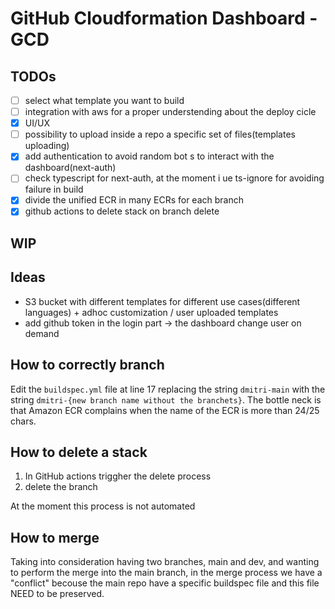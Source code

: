 # GitHub Cloudformation Dashboard - GCD

## TODOs
- [ ] select what template you want to build
- [ ] integration with aws for a proper understending about the deploy cicle
- [x] UI/UX
- [ ] possibility to upload inside a repo a specific set of files(templates uploading)
- [x] add authentication to avoid random bot s to interact with the dashboard(next-auth)
- [ ] check typescript for next-auth, at the moment i ue ts-ignore for avoiding failure in build
- [x] divide the unified ECR in many ECRs for each branch
- [x] github actions to delete stack on branch delete

## WIP


## Ideas
- S3 bucket with different templates for different use cases(different languages) + adhoc customization / user uploaded templates
- add github token in the login part -> the dashboard change user on demand

## How to correctly branch
Edit the `buildspec.yml` file at line 17 replacing the string `dmitri-main` with the string `dmitri-{new branch name without the branchets}`.
The bottle neck is that Amazon ECR complains when the name of the ECR is more than 24/25 chars.

## How to delete a stack
1. In GitHub actions triggher the delete process
2. delete the branch

At the moment this process is not automated

## How to merge
Taking into consideration having two branches, main and dev, and wanting to perform the merge into the main branch, 
in the merge process we have a "conflict" becouse the main repo have a specific buildspec file and this file NEED to be preserved.


